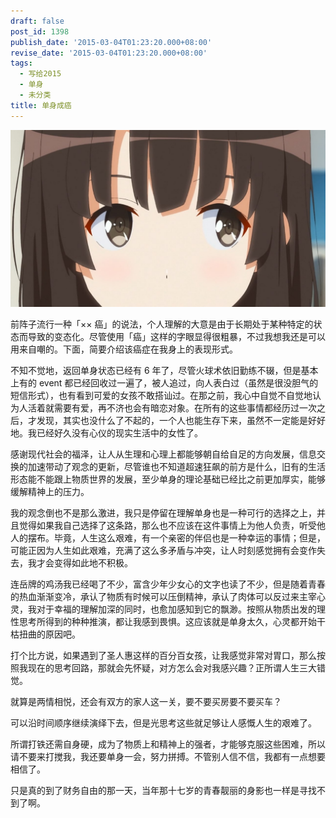 ```yaml
---
draft: false
post_id: 1398
publish_date: '2015-03-04T01:23:20.000+08:00'
revise_date: '2015-03-04T01:23:20.000+08:00'
tags:
  - 写给2015
  - 单身
  - 未分类
title: 单身成癌
---
```


![[Ohys-Raws] Saenai Heroine no Sodatekata - 04 (CX 1280x720 x264 AAC).mp4_snapshot_22.18_[2015.02.06_23.19.19]](Ohys-Raws-Saenai-Heroine-no-Sodatekata-04-CX-1280x720-x264-AAC.mp4_snapshot_22.18_2015.02.06_23.19.19.jpg)

前阵子流行一种「×× 癌」的说法，个人理解的大意是由于长期处于某种特定的状态而导致的变态化。尽管使用「癌」这样的字眼显得很粗暴，不过我想我还是可以用来自嘲的。下面，简要介绍该癌症在我身上的表现形式。

不知不觉地，返回单身状态已经有 6 年了，尽管火球术依旧勤练不辍，但是基本上有的 event 都已经回收过一遍了，被人追过，向人表白过（虽然是很没胆气的短信形式），也有看到可爱的女孩不敢搭讪过。在那之前，我心中自觉不自觉地认为人活着就需要有爱，再不济也会有暗恋对象。在所有的这些事情都经历过一次之后，才发现，其实也没什么了不起的，一个人也能生存下来，虽然不一定能是好好地。我已经好久没有心仪的现实生活中的女性了。

感谢现代社会的福泽，让人从生理和心理上都能够朝自给自足的方向发展，信息交换的加速带动了观念的更新，尽管谁也不知道超速狂飙的前方是什么，旧有的生活形态能不能跟上物质世界的发展，至少单身的理论基础已经比之前更加厚实，能够缓解精神上的压力。

我的观念倒也不是那么激进，我只是停留在理解单身也是一种可行的选择之上，并且觉得如果我自己选择了这条路，那么也不应该在这件事情上为他人负责，听受他人的摆布。毕竟，人生这么艰难，有一个亲密的伴侣也是一种幸运的事情；但是，可能正因为人生如此艰难，充满了这么多矛盾与冲突，让人时刻感觉拥有会变作失去，我才会变得如此地不积极。

连岳牌的鸡汤我已经喝了不少，富含少年少女心的文字也读了不少，但是随着青春的热血渐渐变冷，承认了物质有时候可以压倒精神，承认了肉体可以反过来主宰心灵，我对于幸福的理解加深的同时，也愈加感知到它的飘渺。按照从物质出发的理性思考所得到的种种推演，都让我感到畏惧。这应该就是单身太久，心灵都开始干枯扭曲的原因吧。

打个比方说，如果遇到了圣人惠这样的百分百女孩，让我感觉非常对胃口，那么按照我现在的思考回路，那就会先怀疑，对方怎么会对我感兴趣？正所谓人生三大错觉。

就算是两情相悦，还会有双方的家人这一关，要不要买房要不要买车？

可以沿时间顺序继续演绎下去，但是光思考这些就足够让人感慨人生的艰难了。

所谓打铁还需自身硬，成为了物质上和精神上的强者，才能够克服这些困难，所以请不要来打搅我，我还要单身一会，努力拼搏。不管别人信不信，我都有一点想要相信了。

只是真的到了财务自由的那一天，当年那十七岁的青春靓丽的身影也一样是寻找不到了啊。
